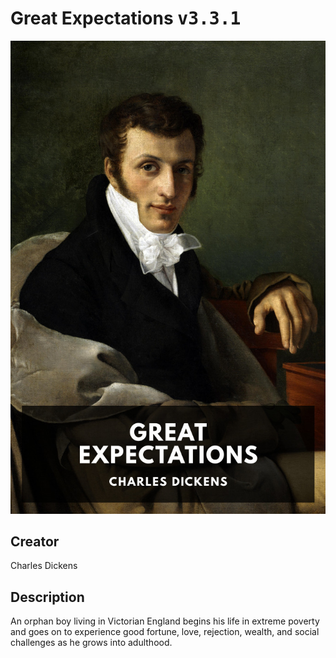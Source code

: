 
# Great Expectations <kbd>v3.3.1</kbd>

<center>
  <img src="./cover-1024.jpg"/>
</center>

## Creator
Charles Dickens

## Description
An orphan boy living in Victorian England begins his life in extreme poverty and goes on to experience good fortune, love, rejection, wealth, and social challenges as he grows into adulthood.
